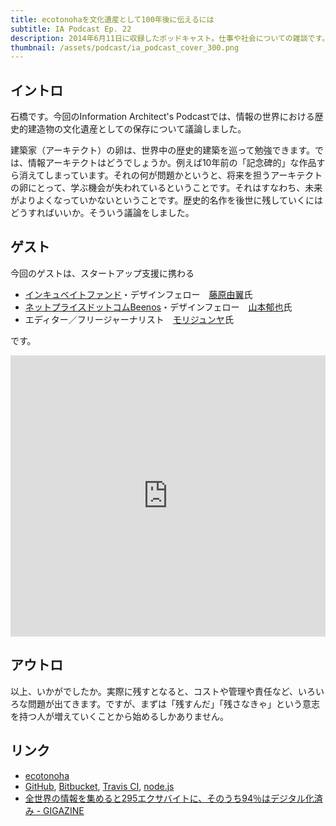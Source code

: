 ```yaml
---
title: ecotonohaを文化遺産として100年後に伝えるには
subtitle: IA Podcast Ep. 22
description: 2014年6月11日に収録したポッドキャスト。仕事や社会についての雑談です。
thumbnail: /assets/podcast/ia_podcast_cover_300.png
---
```


## イントロ

石橋です。今回のInformation Architect's Podcastでは、情報の世界における歴史的建造物の文化遺産としての保存について議論しました。

建築家（アーキテクト）の卵は、世界中の歴史的建築を巡って勉強できます。では、情報アーキテクトはどうでしょうか。例えば10年前の「記念碑的」な作品すら消えてしまっています。それの何が問題かというと、将来を担うアーキテクトの卵にとって、学ぶ機会が失われているということです。それはすなわち、未来がよりよくなっていかないということです。歴史的名作を後世に残していくにはどうすればいいか。そういう議論をしました。

## ゲスト

今回のゲストは、スタートアップ支援に携わる

- [インキュベイトファンド](http://incubatefund.com/)・デザインフェロー　[藤原由翼](https://twitter.com/santa0127)氏
- [ネットプライスドットコムBeenos](http://beenos.com/)・デザインフェロー　[山本郁也](https://twitter.com/fumya)氏
- エディター／フリージャーナリスト　[モリジュンヤ](https://twitter.com/junyamori)氏

です。

<iframe width="100%" height="450" scrolling="no" frameborder="no" src="https://w.soundcloud.com/player/?url=https%3A//api.soundcloud.com/tracks/283583241&amp;auto_play=false&amp;hide_related=false&amp;show_comments=true&amp;show_user=true&amp;show_reposts=false&amp;visual=true"></iframe>

## アウトロ

以上、いかがでしたか。実際に残すとなると、コストや管理や責任など、いろいろな問題が出てきます。ですが、まずは「残すんだ」「残さなきゃ」という意志を持つ人が増えていくことから始めるしかありません。

## リンク

- [ecotonoha](http://tha.jp/62)
- [GitHub](https://github.com/), [Bitbucket](https://bitbucket.org/), [Travis CI](https://travis-ci.org/), [node.js](http://nodejs.org/)
- [全世界の情報を集めると295エクサバイトに、そのうち94％はデジタル化済み - GIGAZINE](http://gigazine.net/news/20110213_295exabytes/)

